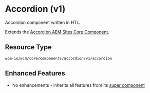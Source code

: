 Accordion (v1)
====
Accordion component written in HTL.

Extends the [Accordion AEM Sites Core Component][extends-component].

## Resource Type
```
wcm-io/wcm/core/components/accordion/v1/accordion
```

## Enhanced Features

* No enhancements - inherits all features from its [super component][extends-component]



[extends-component]: https://github.com/adobe/aem-core-wcm-components/tree/master/content/src/content/jcr_root/apps/core/wcm/components/accordion/v1/accordion
